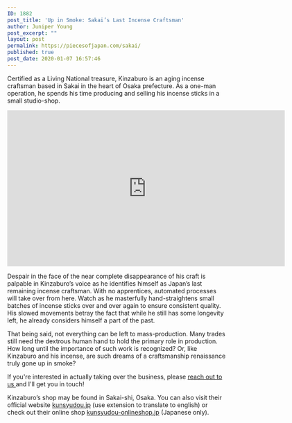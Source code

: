 ```yaml
---
ID: 1882
post_title: 'Up in Smoke: Sakai’s Last Incense Craftsman'
author: Juniper Young
post_excerpt: ""
layout: post
permalink: https://piecesofjapan.com/sakai/
published: true
post_date: 2020-01-07 16:57:46
---
```

<!-- wp:paragraph -->
<p>Certified as a Living National treasure, Kinzaburo is an aging incense craftsman based in Sakai in the heart of Osaka prefecture. As a one-man operation, he spends his time producing and selling his incense sticks in a small studio-shop. </p>
<!-- /wp:core-embed/vimeo -->

<!-- wp:html -->
<p><iframe title="vimeo-player" src="https://player.vimeo.com/video/265952204" width="640" height="360" frameborder="0" allowfullscreen="allowfullscreen"></iframe></p>
<!-- /wp:html -->

<!-- wp:paragraph -->
<p>Despair in the face of the near complete disappearance of his craft is palpable in Kinzaburo’s voice as he identifies himself as Japan’s last remaining incense craftsman. With no apprentices, automated processes will take over from here. Watch as he masterfully hand-straightens small batches of incense sticks over and over again to ensure consistent quality. His slowed movements betray the fact that while he still has some longevity left, he already considers himself a part of the past. </p>
<!-- /wp:paragraph -->

<!-- wp:paragraph -->
<p>That being said, not everything can be left to mass-production. Many trades still need the dextrous human hand to hold the primary role in production. How long until the importance of such work is recognized? Or, like Kinzaburo and his incense, are such dreams of a craftsmanship renaissance truly gone up in smoke? </p>
<!-- /wp:paragraph -->

<!-- wp:paragraph -->
<p>If you're interested in actually taking over the business, please <a href="mailto:tina@piecesofjapan.com">reach out to us </a>and I'll get you in touch!</p>
<!-- /wp:paragraph -->

<!-- wp:paragraph -->
<p>Kinzaburo’s shop may be found in Sakai-shi, Osaka. You can also visit their official website <a href="http://www.kunsyudou.jp/">kunsyudou.jp</a> (use extension to translate to english) or check out their online shop <a href="http://www.kunsyudou-onlineshop.jp/">kunsyudou-onlineshop.jp</a> (Japanese only).</p>
<!-- /wp:paragraph -->